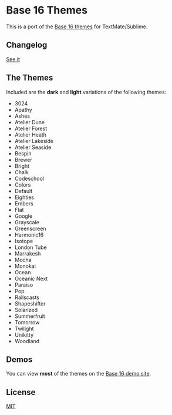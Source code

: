 # Base 16 Themes
This is a port of the [Base 16 themes](https://github.com/chriskempson/base16-textmate) for TextMate/Sublime.

## Changelog
[See it](https://github.com/AndrsDC/base16-vscode/blob/master/CHANGELOG.md)

## The Themes

Included are the **dark** and **light** variations of the following themes:

* 3024
* Apathy
* Ashes
* Atelier Dune
* Atelier Forest
* Atelier Heath
* Atelier Lakeside
* Atelier Seaside
* Bespin
* Brewer
* Bright
* Chalk
* Codeschool
* Colors
* Default
* Eighties
* Embers
* Flat
* Google
* Grayscale
* Greenscreen
* Harmonic16
* Isotope
* London Tube
* Marrakesh
* Mocha
* Monokai
* Ocean
* Oceanic Next
* Paraiso
* Pop
* Railscasts
* Shapeshifter
* Solarized
* Summerfruit
* Tomorrow
* Twilight
* Unikitty
* Woodland

## Demos
You can view **most** of the themes on the [Base 16 demo site](http://chriskempson.github.io/base16/).

## License
[MIT](https://github.com/AndrsDC/base16-vscode/blob/master/LICENSE.md)